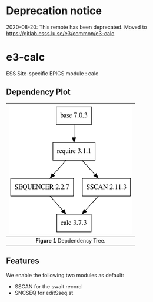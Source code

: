 # Deprecation notice

2020-08-20: This remote has been deprecated. Moved to https://gitlab.esss.lu.se/e3/common/e3-calc.

e3-calc
===
ESS Site-specific EPICS module : calc


## Dependency Plot

|![calc dep](docs/calc.png)|
| :---: |
|**Figure 1** Depdendency Tree. |


## Features
We enable the following two modules as default:

* SSCAN  for the swait record
* SNCSEQ for editSseq.st

